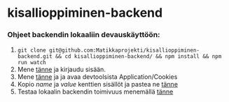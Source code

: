 # kisallioppiminen-backend

### Ohjeet backendin lokaaliin devauskäyttöön:
1. `git clone git@github.com:Matikkaprojekti/kisallioppiminen-backend.git && cd kisallioppiminen-backend/ && npm install && npm run watch`
2. Mene [tänne](https://ohtukisalli.github.io/) ja kirjaudu sisään.
2. Mene [tänne](https://pure-inlet-98383.herokuapp.com/) ja ja avaa devtoolsista Application/Cookies
5. Kopio _name_ ja _value_ kenttien sisällöt ja pastea ne [tänne](http://localhost:8080)
6. Testaa lokaalin backendin toimivuus menemällä [tänne](http://localhost:8080/user)
